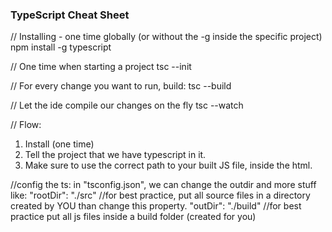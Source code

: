 ### TypeScript Cheat Sheet


// Installing - one time globally (or without the -g inside the specific project)
npm install -g typescript

// One time when starting a project
tsc --init

// For every change you want to run, build:
tsc --build

// Let the ide compile our changes on the fly
tsc --watch



// Flow:
1. Install (one time)
2. Tell the project that we have typescript in it.
3. Make sure to use the correct path to your built JS file, inside the html.


//config the ts:
in "tsconfig.json", we can change the outdir and more stuff like:
"rootDir": "./src"	   //for best practice, put all source files in a directory created by YOU than change this property.
"outDir": "./build" 	//for best practice put all js files inside a build folder (created for you)